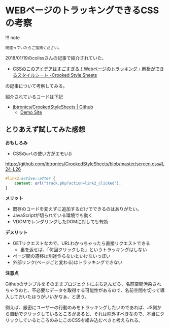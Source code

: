 # WEBページのトラッキングできるCSSの考察

!!! note

    間違っていたらご指摘ください。

2018/01/19のcolissさんの記事で紹介されていた、

- [CSSのこのアイデアはすごすぎる！Webページのトラッキング・解析ができるスタイルシート -Crooked Style Sheets
](http://coliss.com/articles/build-websites/operation/css/css-tracking-and-analytics-web-page-crooked.html)

の記事について考察してみる。

紹介されているコードは下記

- [jbtronics/CrookedStyleSheets | Github](https://github.com/jbtronics/CrookedStyleSheets)
    - [Demo Site](http://crookedss.bplaced.net/)

## とりあえず試してみた感想

__おもしろみ__

- CSSの`url`の使い方がエモい()

<https://github.com/jbtronics/CrookedStyleSheets/blob/master/screen.css#L24-L26>

```css
#link2:active::after {
    content: url("track.php?action=link2_clicked");
}
```

__メリット__

- 既存のコードを変えずに追加するだけでできるのはありがたい。
- JavaScriptが切られている環境でも動く
- VDOMでレンダリングしたDOMに対しても有効

__デメリット__

- GETリクエストなので、URLわかっちゃったら直接リクエストできる
    - 裏を返せば、「何回クリックした」というトラッキングはしない
- ページ間の遷移は別途作らないといけないっぽい
- 外部リンク(ページごと変わる)はトラッキングできない


__注意点__

Githubのサンプルをそのままプロジェクトにぶち込んだら、名前空間汚染されちゃうのと、不必要なデータを取得する可能性があるので、名前空間を切って導入しておいたほうがいいかなぁ、と思う。

例えば、厳密にユーザーの行動のみをトラッキングしたいのであれば、JS側から自動でクリックしているところがあると、それは除外すべきなので、本当にクリックしているところのみにこのCSSを組み込むべきと考えられる。









